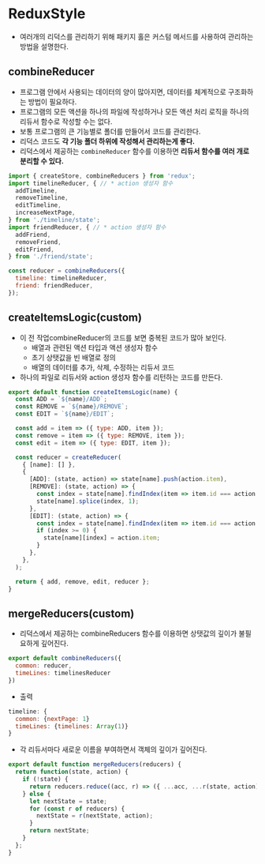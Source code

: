 # ReduxStyle

- 여러개의 리덕스를 관리하기 위해 패키지 홀은 커스텀 메서드를 사용하여 관리하는 방법을 설명한다.

## combineReducer

- 프로그램 안에서 사용되는 데이터의 양이 많아지면, 데이터를 체계적으로 구조화하는 방법이 필요하다.
- 프로그램의 모든 액션을 하나의 파일에 작성하거나 모든 액션 처리 로직을 하나의 리듀서 함수로 작성할 수는 없다.
- 보통 프로그램의 큰 기능별로 폴더를 만들어서 코드를 관리한다.
- 리덕스 코드도 **각 기능 폴더 하위에 작성해서 관리하는게 좋다.**
- 리덕스에서 제공하는 `combineReducer` 함수를 이용하면 **리듀서 함수를 여러 개로 분리할 수 있다.**

```js
import { createStore, combineReducers } from 'redux';
import timelineReducer, { // * action 생성자 함수
  addTimeline,
  removeTimeline,
  editTimeline,
  increaseNextPage,
} from './timeline/state';
import friendReducer, { // * action 생성자 함수
  addFriend,
  removeFriend,
  editFriend,
} from './friend/state';

const reducer = combineReducers({
  timeline: timelineReducer,
  friend: friendReducer,
});
```

## createItemsLogic(custom)

- 이 전 작업combineReducer의 코드를 보면 중복된 코드가 많아 보인다.
  - 배열과 관련된 액션 타입과 액션 생성자 함수
  - 초기 상탯값을 빈 배열로 정의
  - 배열의 데이터를 추가, 삭제, 수정하는 리듀서 코드
- 하나의 파일로 리듀서와 action 생성자 함수를 리턴하는 코드를 만든다.

```js
export default function createItemsLogic(name) {
  const ADD = `${name}/ADD`;
  const REMOVE = `${name}/REMOVE`;
  const EDIT = `${name}/EDIT`;

  const add = item => ({ type: ADD, item });
  const remove = item => ({ type: REMOVE, item });
  const edit = item => ({ type: EDIT, item });

  const reducer = createReducer(
    { [name]: [] },
    {
      [ADD]: (state, action) => state[name].push(action.item),
      [REMOVE]: (state, action) => {
        const index = state[name].findIndex(item => item.id === action.item.id);
        state[name].splice(index, 1);
      },
      [EDIT]: (state, action) => {
        const index = state[name].findIndex(item => item.id === action.item.id);
        if (index >= 0) {
          state[name][index] = action.item;
        }
      },
    },
  );

  return { add, remove, edit, reducer };
}
```

## mergeReducers(custom)

- 리덕스에서 제공하는 combineReducers 함수를 이용하면 상탯값의 깊이가 불필요하게 깊어진다.
```js
export default combineReducers({
  common: reducer,
  timeLines: timelinesReducer
})
```
- 출력
```js
timeline: {
  common: {nextPage: 1}
  timeLines: {timelines: Array(1)}
}
```
- 각 리듀서마다 새로운 이름을 부여하면서 객체의 깊이가 깊어진다.
```js
export default function mergeReducers(reducers) {
  return function(state, action) {
    if (!state) {
      return reducers.reduce((acc, r) => ({ ...acc, ...r(state, action) }), {});
    } else {
      let nextState = state;
      for (const r of reducers) {
        nextState = r(nextState, action);
      }
      return nextState;
    }
  };
}
```
